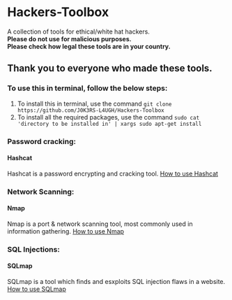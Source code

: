 # Hackers-Toolbox
A collection of tools for ethical/white hat hackers.    
**Please do not use for malicious purposes.**  
**Please check how legal these tools are in your country.**  

## Thank you to everyone who made these tools.

### To use this in terminal, follow the below steps:  
1. To install this in terminal, use the command ```git clone https://github.com/J0K3RS-L4UGH/Hackers-Toolbox```
2. To install all the required packages, use the command ```sudo cat 'directory to be installed in' | xargs sudo apt-get install```

### Password cracking:
#### Hashcat
Hashcat is a password encrypting and cracking tool. [How to use Hashcat](https://geekflare.com/password-cracking-with-hashcat/)

### Network Scanning:
#### Nmap
Nmap is a port & network scanning tool, most commonly used in information gathering. [How to use Nmap](https://www.varonis.com/blog/nmap-commands)

### SQL Injections:
#### SQLmap
SQLmap is a tool which finds and esxploits SQL injection flaws in a website. [How to use SQLmap](https://hackertarget.com/sqlmap-tutorial/)
